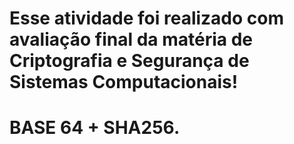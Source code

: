 # Esse atividade foi realizado com avaliação final da matéria de Criptografia e Segurança de Sistemas Computacionais!
# BASE 64 + SHA256.

